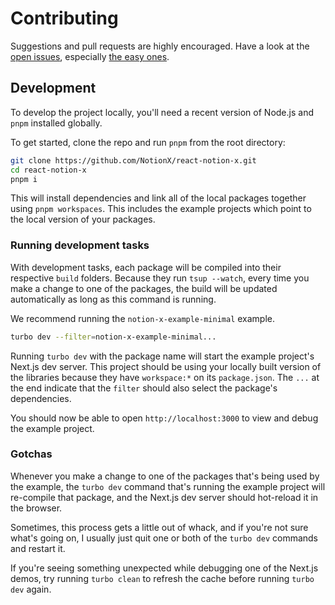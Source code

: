 # Contributing

Suggestions and pull requests are highly encouraged. Have a look at the [open issues](https://github.com/NotionX/react-notion-x/issues?q=is%3Aissue+is%3Aopen+label%3A%22help+wanted%22+sort%3Areactions-%2B1-desc), especially [the easy ones](https://github.com/NotionX/react-notion-x/issues?q=is%3Aissue+is%3Aopen+label%3A%22good+first+issue%22+sort%3Areactions-%2B1-desc).

## Development

To develop the project locally, you'll need a recent version of Node.js and `pnpm` installed globally.

To get started, clone the repo and run `pnpm` from the root directory:

```bash
git clone https://github.com/NotionX/react-notion-x.git
cd react-notion-x
pnpm i
```

This will install dependencies and link all of the local packages together using `pnpm workspaces`. This includes the example projects which point to the local version of your packages.

### Running development tasks
With development tasks, each package will be compiled into their respective `build` folders. Because they run `tsup --watch`, every time you make a change to one of the packages, the build will be updated automatically as long as this command is running.

We recommend running the `notion-x-example-minimal` example.

```bash
turbo dev --filter=notion-x-example-minimal...
```

Running `turbo dev` with the package name will start the example project's Next.js dev server. This project should be using your locally built version of the libraries because they have `workspace:*` on its `package.json`. The `...` at the end indicate that the `filter` should also select the package's dependencies.

You should now be able to open `http://localhost:3000` to view and debug the example project.

### Gotchas

Whenever you make a change to one of the packages that's being used by the example, the `turbo dev` command that's running the example project will re-compile that package, and the Next.js dev server should hot-reload it in the browser.

Sometimes, this process gets a little out of whack, and if you're not sure what's going on, I usually just quit one or both of the `turbo dev` commands and restart it.

If you're seeing something unexpected while debugging one of the Next.js demos, try running `turbo clean` to refresh the cache before running `turbo dev` again.
